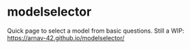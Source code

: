 # modelselector
Quick page to select a model from basic questions.
Still a WIP: https://arnav-42.github.io/modelselector/
